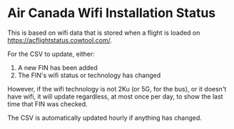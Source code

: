 # Air Canada Wifi Installation Status

This is based on wifi data that is stored when a flight is loaded on https://acflightstatus.cowtool.com/.

For the CSV to update, either:
1. A new FIN has been added
2. The FIN's wifi status or technology has changed

However, if the wifi technology is not 2Ku (or 5G, for the bus), or it doesn't have wifi, it will update regardless, at most once per day, to show the last time that FIN was checked.

The CSV is automatically updated hourly if anything has changed.
